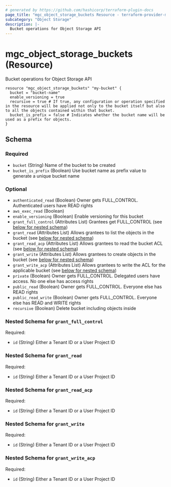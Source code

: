 ```yaml
---
# generated by https://github.com/hashicorp/terraform-plugin-docs
page_title: "mgc_object_storage_buckets Resource - terraform-provider-mgc"
subcategory: "Object Storage"
description: |-
  Bucket operations for Object Storage API
---
```


# mgc_object_storage_buckets (Resource)

Bucket operations for Object Storage API

```hcl
resource "mgc_object_storage_buckets" "my-bucket" {
  bucket = "bucket-name"
  enable_versioning = true
  recursive = true # If true, any configuration or operation specified in the resource will be applied not only to the bucket itself but also to all the objects contained within that bucket.
  bucket_is_prefix = false # Indicates whether the bucket name will be used as a prefix for objects.
}
```

<!-- schema generated by tfplugindocs -->
## Schema

### Required

- `bucket` (String) Name of the bucket to be created
- `bucket_is_prefix` (Boolean) Use bucket name as prefix value to generate a unique bucket name

### Optional

- `authenticated_read` (Boolean) Owner gets FULL_CONTROL. Authenticated users have READ rights
- `aws_exec_read` (Boolean)
- `enable_versioning` (Boolean) Enable versioning for this bucket
- `grant_full_control` (Attributes List) Grantees get FULL_CONTROL (see [below for nested schema](#nestedatt--grant_full_control))
- `grant_read` (Attributes List) Allows grantees to list the objects in the bucket (see [below for nested schema](#nestedatt--grant_read))
- `grant_read_acp` (Attributes List) Allows grantees to read the bucket ACL (see [below for nested schema](#nestedatt--grant_read_acp))
- `grant_write` (Attributes List) Allows grantees to create objects in the bucket (see [below for nested schema](#nestedatt--grant_write))
- `grant_write_acp` (Attributes List) Allows grantees to write the ACL for the applicable bucket (see [below for nested schema](#nestedatt--grant_write_acp))
- `private` (Boolean) Owner gets FULL_CONTROL. Delegated users have access. No one else has access rights
- `public_read` (Boolean) Owner gets FULL_CONTROL. Everyone else has READ rights
- `public_read_write` (Boolean) Owner gets FULL_CONTROL. Everyone else has READ and WRITE rights
- `recursive` (Boolean) Delete bucket including objects inside

<a id="nestedatt--grant_full_control"></a>

### Nested Schema for `grant_full_control`

Required:

- `id` (String) Either a Tenant ID or a User Project ID

<a id="nestedatt--grant_read"></a>

### Nested Schema for `grant_read`

Required:

- `id` (String) Either a Tenant ID or a User Project ID

<a id="nestedatt--grant_read_acp"></a>

### Nested Schema for `grant_read_acp`

Required:

- `id` (String) Either a Tenant ID or a User Project ID

<a id="nestedatt--grant_write"></a>

### Nested Schema for `grant_write`

Required:

- `id` (String) Either a Tenant ID or a User Project ID

<a id="nestedatt--grant_write_acp"></a>

### Nested Schema for `grant_write_acp`

Required:

- `id` (String) Either a Tenant ID or a User Project ID
